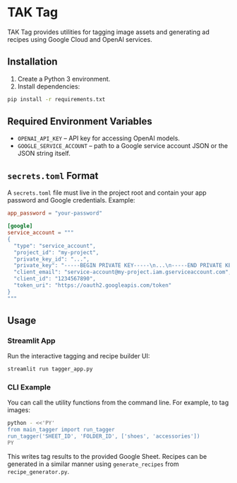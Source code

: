 # TAK Tag

TAK Tag provides utilities for tagging image assets and generating ad recipes using Google Cloud and OpenAI services.

## Installation

1. Create a Python 3 environment.
2. Install dependencies:

```bash
pip install -r requirements.txt
```

## Required Environment Variables

- `OPENAI_API_KEY` – API key for accessing OpenAI models.
- `GOOGLE_SERVICE_ACCOUNT` – path to a Google service account JSON or the JSON string itself.

## `secrets.toml` Format

A `secrets.toml` file must live in the project root and contain your app password and Google credentials. Example:

```toml
app_password = "your-password"

[google]
service_account = """
{
  "type": "service_account",
  "project_id": "my-project",
  "private_key_id": "...",
  "private_key": "-----BEGIN PRIVATE KEY-----\n...\n-----END PRIVATE KEY-----\n",
  "client_email": "service-account@my-project.iam.gserviceaccount.com",
  "client_id": "1234567890",
  "token_uri": "https://oauth2.googleapis.com/token"
}
"""
```

## Usage

### Streamlit App

Run the interactive tagging and recipe builder UI:

```bash
streamlit run tagger_app.py
```

### CLI Example

You can call the utility functions from the command line. For example, to tag images:

```bash
python - <<'PY'
from main_tagger import run_tagger
run_tagger('SHEET_ID', 'FOLDER_ID', ['shoes', 'accessories'])
PY
```

This writes tag results to the provided Google Sheet. Recipes can be generated in a similar manner using `generate_recipes` from `recipe_generator.py`.
